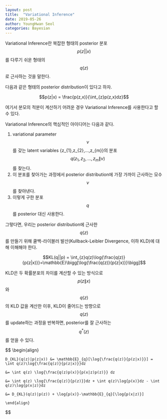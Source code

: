 ```yaml
---
layout: post
title:  "Variational Inference"
date: 2019-05-26
author: YoungHwan Seol
categories: Bayesian
---
```


Variational Inference란 복잡한 형태의 posterior 분포 $$p(z||x)$$를 다루기 쉬운 형태의 $$q(z)$$로 근사하는 것을 말한다.

다음과 같은 형태의 posterior distribution이 있다고 하자. 

$$p(z|x) = \frac{p(z,x)}{\int_{z}p(z,x)dz}$$ 

여기서 분모의 적분이 계산하기 어려운 경우 Variational Inference를 사용한다고 할 수 있다.

Variational Inference의 핵심적인 아이디어는 다음과 같다.

1. variational parameter $$\nu$$를 갖는 latent variables \{z_{1},z_{2},...,z_{m}\}의 분포$$q(z_{1},z_{2},...,z_{m}\|\nu)$$를 찾는다.
2. 이 분포를 찾아가는 과정에서 posterior distribution에 가장 가까이 근사하는 모수 $$\nu$$를 찾아낸다.
3. 이렇게 구한 분포 $$q$$를 posterior 대신 사용한다.

그렇다면, 우리는 posterior distribution에 근사한 $$q(z)$$를 만들기 위해 쿨백-라이블러 발산(Kullback-Leibler Divergence, 이하 KLD)에 대해 이해해야 한다. 

$$KL(q||p) = \int_{z}q(z)\log{\frac{q(z)}{p(z|x)}}=\mathbb{E}\bigg[\log{\frac{q(z)}{p(z|x)}}\bigg]$$

KLD은 두 확률분포의 차이를 계산할 수 있는 방식으로 $$p(z\|x)$$와 $$q(z)$$의 KLD 값을 계산한 이후, KLD이 줄어드는 방향으로 $$q(z)$$를 update하는 과정을 반복하면, posterior를 잘 근사하는 $$q^{*}(z)$$를 얻을 수 있다.

$$
	\begin{align}

	D_{KL}(q(z)|p(z|x)) &= \mathbb{E}_{q}[\log{\frac{q(z)}{p(z|x)}}] = \int q(z)\log{\frac{q(z)}{p(z|x)}}dz 

	&= \int q(z) \log{\frac{q(z)p(x)}{p(x|z)p(z)}} dz

	&= \int q(z) \log{\frac{q(z)}{p(z)}}dz + \int q(z)\log{p(x)}dz - \int q(z)\log{p(x|z)}dz

	&= D_{KL}(q(z)|p(z)) + \log{p(x)}-\mathbb{E}_{q}[\log{p(x|z)}]

	\end{align}
$$



